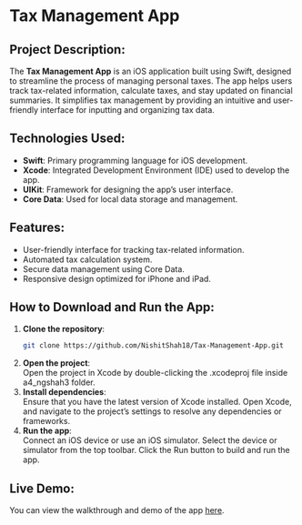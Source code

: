 # Tax Management App

## Project Description:
The **Tax Management App** is an iOS application built using Swift, designed to streamline the process of managing personal taxes. The app helps users track tax-related information, calculate taxes, and stay updated on financial summaries. It simplifies tax management by providing an intuitive and user-friendly interface for inputting and organizing tax data.

## Technologies Used:
- **Swift**: Primary programming language for iOS development.
- **Xcode**: Integrated Development Environment (IDE) used to develop the app.
- **UIKit**: Framework for designing the app’s user interface.
- **Core Data**: Used for local data storage and management.

## Features:
- User-friendly interface for tracking tax-related information.
- Automated tax calculation system.
- Secure data management using Core Data.
- Responsive design optimized for iPhone and iPad.

## How to Download and Run the App:

1. **Clone the repository**:
   ```bash
   git clone https://github.com/NishitShah18/Tax-Management-App.git
2. **Open the project**:<br>
   Open the project in Xcode by double-clicking the .xcodeproj file inside a4_ngshah3 folder.
3. **Install dependencies**:<br>
   Ensure that you have the latest version of Xcode installed.
   Open Xcode, and navigate to the project’s settings to resolve any dependencies or frameworks.
4. **Run the app**:<br>
   Connect an iOS device or use an iOS simulator.
   Select the device or simulator from the top toolbar.
   Click the Run button to build and run the app.

## Live Demo:
You can view the walkthrough and demo of the app [here](https://seneca-my.sharepoint.com/:v:/g/personal/ngshah3_myseneca_ca/ERkP5fgskfVLh-8HJ-x9dsIBu01Kqpg6sTLx_dZ2nprFOw?e=0go2Wm&nav=eyJyZWZlcnJhbEluZm8iOnsicmVmZXJyYWxBcHAiOiJTdHJlYW1XZWJBcHAiLCJyZWZlcnJhbFZpZXciOiJTaGFyZURpYWxvZy1MaW5rIiwicmVmZXJyYWxBcHBQbGF0Zm9ybSI6IldlYiIsInJlZmVycmFsTW9kZSI6InZpZXcifX0%3D).
